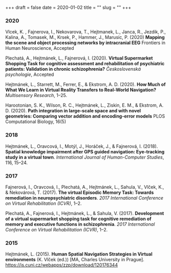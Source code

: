 +++ 
draft = false
date = 2020-01-02
title = ""
slug = "" 
+++

### 2020
Vlcek, K. , Fajnerova, I., Nekovarova, T., Hejtmanek, L., Janca, R., Jezdik, P., Kalina, A., Tomasek, M., Krsek, P., Hammer, J., Marusic, P. (2020) **Mapping the scene and object processing networks by intracranial EEG** Frontiers in Human Neuroscience, Accepted

Plechatá, A., Hejtmánek, L., Fajnerová, I. (2020). **Virtual Supermarket Shopping Task for cognitive assessment and rehabilitation of psychiatric patients: Validation in chronic schizophrenia?** *Československá psychologie*, Accepted

Hejtmánek, L., Starrett, M., Ferrer, E., & Ekstrom, A. D. (2020). **How Much of What We Learn in Virtual Reality Transfers to Real-World Navigation?** *Multisensory Research*, 1–25.

Harootonian, S. K., Wilson, R. C., Hejtmánek, L., Ziskin, E. M., & Ekstrom, A. D. (2020). **Path integration in large-scale space and with novel geometries: Comparing vector addition and encoding-error models** PLOS Computational Biology, 16(5)

### 2018
Hejtmánek, L., Oravcová, I., Motýl, J., Horáček, J., & Fajnerová, I. (2018). **Spatial knowledge impairment after GPS guided navigation: Eye-tracking study in a virtual town**. *International Journal of Human-Computer Studies*, 116, 15–24.

### 2017
Fajnerová, I., Oravcová, I., Plechatá, A., Hejtmánek, L., Sahula, V., Vlček, K., & Nekovárová, T. (2017). **The virtual Episodic Memory Task: Towards remediation in neuropsychiatric disorders**. *2017 International Conference on Virtual Rehabilitation (ICVR)*, 1–2.

Plechatá, A., Fajnerová, I., Hejtmánek, L., & Sahula, V. (2017). **Development of a virtual supermarket shopping task for cognitive remediation of memory and executive functions in schizophrenia**. *2017 International Conference on Virtual Rehabilitation (ICVR)*, 1–2.

### 2015
Hejtmánek, L. (2015). **Human Spatial Navigation Strategies in Virtual environments**  (K. Vlček (ed.)) [MA, Charles University in Prague]. https://is.cuni.cz/webapps/zzp/download/120176344